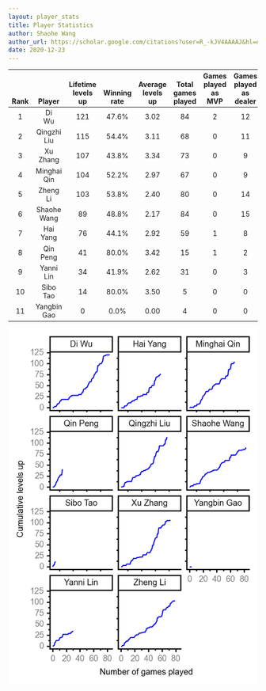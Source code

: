 ```yaml
---
layout: player_stats
title: Player Statistics
author: Shaohe Wang
author_url: https://scholar.google.com/citations?user=R_-kJV4AAAAJ&hl=en
date: 2020-12-23
---
```


<div class="table-wrapper" markdown="block">

| <br><br><br>Rank | <br><br><br>Player | <br> Lifetime <br> levels <br> up | <br><br> Winning <br> rate | <br> Average <br> levels <br> up | <br> Total <br> games <br> played | Games <br> played <br> as <br> MVP | Games <br> played <br> as <br> dealer | N_games <br> short <br> staffed <br> as dealer | Winning <br> rate <br> as <br> dealer |
|:---:|:---:|:---:|:---:|:---:|:---:|:---:|:---:|:---:|:---:|
| 1 | Di <br> Wu | 121 | 47.6% | 3.02 | 84 | 2 | 12 | 0 | 50.0% |
| 2 | Qingzhi <br> Liu | 115 | 54.4% | 3.11 | 68 | 0 | 11 | 3 | 54.5% |
| 3 | Xu <br> Zhang | 107 | 43.8% | 3.34 | 73 | 0 | 9 | 1 | 33.3% |
| 4 | Minghai <br> Qin | 104 | 52.2% | 2.97 | 67 | 0 | 9 | 1 | 66.7% |
| 5 | Zheng <br> Li | 103 | 53.8% | 2.40 | 80 | 0 | 14 | 0 | 57.1% |
| 6 | Shaohe <br> Wang | 89 | 48.8% | 2.17 | 84 | 0 | 15 | 1 | 40.0% |
| 7 | Hai <br> Yang | 76 | 44.1% | 2.92 | 59 | 1 | 8 | 1 | 37.5% |
| 8 | Qin <br> Peng | 41 | 80.0% | 3.42 | 15 | 1 | 2 | 0 | 100.0% |
| 9 | Yanni <br> Lin | 34 | 41.9% | 2.62 | 31 | 0 | 3 | 1 | 66.7% |
| 10 | Sibo <br> Tao | 14 | 80.0% | 3.50 | 5 | 0 | 0 | 0 | 0.0% |
| 11 | Yangbin <br> Gao | 0 | 0.0% | 0.00 | 4 | 0 | 0 | 0 | 0.0% |

</div>

<img src="/assets/images/player_history_plot.png" alt="Plot of player level history" />
